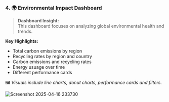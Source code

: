### 4. 🌍 Environmental Impact Dashboard

> **Dashboard Insight:**  
This dashboard focuses on analyzing global environmental health and trends.

**Key Highlights:**
- Total carbon emissions by region
- Recycling rates by region and country
- Carbon emissions and recycling rates
- Energy usuage over time
- Different performance cards
  
🖼️ *Visuals include line charts, donut charts, performance cards and filters.*

![Screenshot 2025-04-16 233730](https://github.com/user-attachments/assets/0c79e7f7-211b-48e5-8f25-6c40f3ced736)

